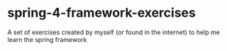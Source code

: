 spring-4-framework-exercises
============================

A set of exercises created by myself (or found in the internet) to help me learn the spring framework
